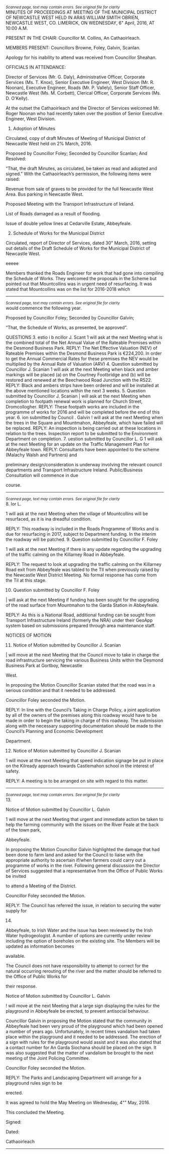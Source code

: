 *<small>Scanned page, text may contain errors. See original file for clarity</small>*  
MINUTES OF PROCEEDINGS AT MEETING OF THE MUNICIPAL DISTRICT OF NEWCASTLE WEST
HELD IN ARAS WILLIAM SMITH OBRIEN, NEWCASTLE WEST, CO. LIMERICK, ON WEDNESDAY,
6" April, 2016, AT 10:00 A.M.

PRESENT IN THE CHAIR: Councillor M. Collins, An Cathaoirleach.

MEMBERS PRESENT:
Councillors Browne, Foley, Galvin, Scanlan.

Apology for his inability to attend was received from Councillor Sheahan.

OFFICIALS IN ATTENDANCE:

Director of Services (Mr. G. Daly), Administrative Officer, Corporate Services (Ms. T. Knox), Senior
Executive Engineer, West Division (Mr. R. Noonan), Executive Engineer, Roads (Mr. P. Vallely), Senior Staff
Officer, Newcastle West (Ms. M. Corbett), Clerical Officer, Corporate Services (Ms. D. O'Kelly).

At the outset the Cathaoirleach and the Director of Services welcomed Mr. Roger Noonan who had
recently taken over the position of Senior Executive Engineer, West Division.

1. Adoption of Minutes

Circulated, copy of draft Minutes of Meeting of Municipal District of Newcastle West held on 2%
March, 2016.

Proposed by Councillor Foley;
Seconded by Councillor Scanlan;
And Resolved:

“That, the draft Minutes, as circulated, be taken as read and adopted and signed.”
With the Cathaoirleach’s permission, the following items were raised:

Revenue from sale of graves to be provided for the full Newcastle West Area.
Bus parking in Newcastle West.

Proposed Meeting with the Transport Infrastructure of Ireland.

List of Roads damaged as a result of flooding.

Issue of double yellow lines at Cedarville Estate, Abbeyfeale.

2. Schedule of Works for the Municipal District

Circulated, report of Director of Services, dated 30" March, 2016, setting out details of the Draft
Schedule of Works for the Municipal District of Newcastle West.

eeeee

Members thanked the Roads Engineer for work that had gone into compiling the Schedule of
Works. They welcomed the proposals in the Scheme but pointed out that Mountcollins was in
urgent need of resurfacing. It was stated that Mountcollins was on the list for 2016-2018 which

---
*<small>Scanned page, text may contain errors. See original file for clarity</small>*  
would commence the following year.

Proposed by Councillor Foley;
Seconded by Councillor Galvin;

“That, the Schedule of Works, as presented, be approved”.

QUESTIONS
3. estio i b ncillor J. Scant
1 will ask at the next Meeting what is the combined total of the Net Annual Value of the
Rateable Premises within the Desmond Business Park.
REPLY: The Net Effective Valuation (NEV) of Rateable Premises within the Desmond Business
Park is €224,200. In order to get the Annual Commercial Rates for these premises the
NEV would be multiplied by the Annual Rate of Valuation (ARV)
4. Question submitted by Councillor J. Scanian
1 will ask at the next Meeting when black and amber markings will be placed (a) on the
Courtney Footbridge and (b) will be restored and renewed at the Beechwood Road Junction
with the R522.
REPLY: Black and ambers strips have been ordered and will be installed at the above mentioned
locations within the next 3 weeks.
5. Question submitted by Councillor J. Scanian
| will ask at the next Meeting when completion to footpath renewal work is planned for Church
Street, Dromcollogher.
REPLY: These footpath works are included in the programme of works for 2016 and will be
completed before the end of this year.
6. ion submitted by Council . Galvin
! will ask at the next Meeting when the trees in the Square and Mountmahon, Abbeyfeale,
which have failed will be replaced.
REPLY: An inspection is being carried out at these locations in relation to the trees. Inspection
report to be submitted to the Environment Department on completion.
7. uestion submitted by Councillor L. G
1 will ask at the next Meeting for an update on the Traffic Management Plan for Abbeyfeale
town.
REPLY: Consultants have been appointed to the scheme (Malachy Walsh and Partners) and

preliminary design/consideration is underway involving the relevant council departments
and Transport Infrastructure Ireland. Public/Business Consultation will commence in due

course.

---
*<small>Scanned page, text may contain errors. See original file for clarity</small>*  
8. lor L.

1 will ask at the next Meeting when the village of Mountcollins will be resurfaced, as it is ina
dreadful condition.

REPLY: This roadway is included in the Roads Programme of Works and is due for resurfacing in
2017, subject to Department funding. In the interim the roadway will be patched.
9. Question submitted by Councillor F. Foley

1 will ask at the next Meeting if there is any update regarding the upgrading of the traffic
calming on the Killarney Road in Abbeyfeale.

REPLY: The request to look at upgrading the traffic calming on the Killarney Road exit from
Abbeyfeale was tabled to the TIl when previously raised by the Newcastle West District
Meeting. No formal response has come from the Til at this stage.

10. Question submitted by Councillor F. Foley

| will ask at the next Meeting if funding has been sought for the upgrading of the road surface
from Mountmahon to the Garda Station in Abbeyfeale.

REPLY: As this is a National Road, additional funding can be sought from Transport Infrastructure
Ireland (formerly the NRA) under their GeoApp system based on submissions prepared
through area maintenance staff.

NOTICES OF MOTION

11. Notice of Motion submitted by Councillor J. Scanian

| will move at the next Meeting that the Council move to take in charge the road infrastructure
servicing the various Business Units within the Desmond Business Park at Gortboy, Newcastle

West.

In proposing the Motion Councillor Scanian stated that the road was in a serious
condition and that it needed to be addressed.

Councillor Foley seconded the Motion.

REPLY: In line with the Council’s Taking in Charge Policy, a joint application by all of the owners
of the premises along this roadway would have to be made in order to begin the taking
in charge of this roadway. The submission along with the necessary supporting
documentation should be made to the Council’s Planning and Economic Development

Department.

12. Notice of Motion submitted by Councillor J. Scanian

1 will move at the next Meeting that speed indication signage be put in place on the Kilready
approach towards Castlemahon school in the interest of safety.

REPLY: A meeting is to be arranged on site with regard to this matter.

---
*<small>Scanned page, text may contain errors. See original file for clarity</small>*  
13.

Notice of Motion submitted by Councillor L. Galvin

1 will move at the next Meeting that urgent and immediate action be taken to help the
farming community with the issues on the River Feale at the back of the town park,

Abbeyfeale.

In proposing the Motion Councillor Galvin highlighted the damage that had been done to farm
land and asked for the Council to liaise with the appropriate authority to ascertain if/when
farmers could carry out a programme of works in the river. Following general discussion the
Director of Services suggested that a representative from the Office of Public Works be invited

to attend a Meeting of the District.

Councillor Foley seconded the Motion.

REPLY: The Council has referred the issue, in relation to securing the water supply for

14.

Abbeyfeale, to Irish Water and the issue has been reviewed by the Irish Water
hydrogeologist. A number of options are currently under review including the option of
boreholes on the existing site. The Members will be updated as information becomes

available.

The Council does not have responsibility to attempt to correct for the natural occurring
rerouting of the river and the matter should be referred to the Office of Public Works for

their response.

Notice of Motion submitted by Councillor L. Galvin

! will move at the next Meeting that a large sign displaying the rules for the playground in
Abbeyfeale be erected, to prevent antisocial behaviour.

Councillor Galvin in proposing the Motion stated that the community in Abbeyfeale had been
very proud of the playground which had been opened a number of years ago. Unfortunately, in
recent times vandalism had taken place within the playground and it needed to be addressed.
The erection of a sign with rules for the playground would assist and it was also stated that a
contact number for An Garda Siochana should be placed on the sign. It was also suggested that
the matter of vandalism be brought to the next meeting of the Joint Policing Committee.

Councillor Foley seconded the Motion.

REPLY: The Parks and Landscaping Department will arrange for a playground rules sign to be

erected.

It was agreed to hold the May Meeting on Wednesday, 4"" May, 2016.

This concluded the Meeting.

Signed:

Dated:

Cathaoirleach


---
